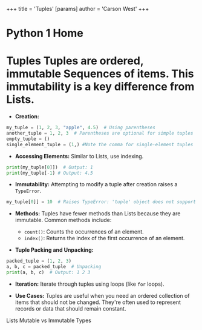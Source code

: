 +++
 title = 'Tuples'
[params]
	author = 'Carson West'
+++
# Python 1 Home
# Tuples  Tuples are ordered, immutable Sequences of items.  This immutability is a key difference from Lists.

* **Creation:**
```python
my_tuple = (1, 2, 3, "apple", 4.5)  # Using parentheses
another_tuple = 1, 2, 3  # Parentheses are optional for simple tuples
empty_tuple = ()
single_element_tuple = (1,) #Note the comma for single-element tuples

```

* **Accessing Elements:** Similar to Lists, use indexing.
```python
print(my_tuple[0]])  # Output: 1
print(my_tuple[-1) # Output: 4.5
```

* **Immutability:**  Attempting to modify a tuple after creation raises a `TypeError`.
```python
my_tuple[0]] = 10  # Raises TypeError: 'tuple' object does not support item assignment
```

* **Methods:** Tuples have fewer methods than Lists because they are immutable. Common methods include:
    * `count()`: Counts the occurrences of an element.
    * `index()`: Returns the index of the first occurrence of an element.


* **Tuple Packing and Unpacking:**
```python
packed_tuple = (1, 2, 3)
a, b, c = packed_tuple  # Unpacking
print(a, b, c)  # Output: 1 2 3

```

* **Iteration:**  Iterate through tuples using loops (like `for` loops).

* **Use Cases:** Tuples are useful when you need an ordered collection of items that should not be changed.  They're often used to represent records or data that should remain constant.


Lists
Mutable vs Immutable Types

